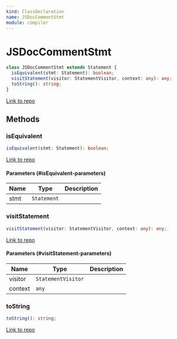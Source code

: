 ```yaml
---
kind: ClassDeclaration
name: JSDocCommentStmt
module: compiler
---
```


# JSDocCommentStmt

```ts
class JSDocCommentStmt extends Statement {
  isEquivalent(stmt: Statement): boolean;
  visitStatement(visitor: StatementVisitor, context: any): any;
  toString(): string;
}
```

[Link to repo](https://github.com/timdeschryver/angular/blob/master/packages/compiler/src/output/output_ast.ts#L1120-L1133)

## Methods

### isEquivalent

```ts
isEquivalent(stmt: Statement): boolean;
```

[Link to repo](https://github.com/timdeschryver/angular/blob/master/packages/compiler/src/output/output_ast.ts#L1124-L1126)

#### Parameters (#isEquivalent-parameters)

| Name | Type        | Description |
| ---- | ----------- | ----------- |
| stmt | `Statement` |             |

### visitStatement

```ts
visitStatement(visitor: StatementVisitor, context: any): any;
```

[Link to repo](https://github.com/timdeschryver/angular/blob/master/packages/compiler/src/output/output_ast.ts#L1127-L1129)

#### Parameters (#visitStatement-parameters)

| Name    | Type               | Description |
| ------- | ------------------ | ----------- |
| visitor | `StatementVisitor` |             |
| context | `any`              |             |

### toString

```ts
toString(): string;
```

[Link to repo](https://github.com/timdeschryver/angular/blob/master/packages/compiler/src/output/output_ast.ts#L1130-L1132)
